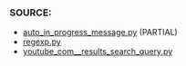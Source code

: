 ### SOURCE:
 * [auto_in_progress_message.py](https://github.com/gil9red/SimplePyScripts/blob/0c3c7da43d72112a9b9f826bd225ef3752c5c4a5/telegram_bot_examples/auto_in_progress_message.py) (PARTIAL)
 * [regexp.py](https://github.com/gil9red/telegram_bot__gamebook/blob/7b7399c83ae6249da9dc92ea5dc475cc0565edc0/bot/regexp.py#L22)
 * [youtube_com__results_search_query.py](https://github.com/gil9red/SimplePyScripts/blob/298f0e0cefde5f5f2b98796b7629c6d54109b840/html_parsing/youtube_com__results_search_query.py)
